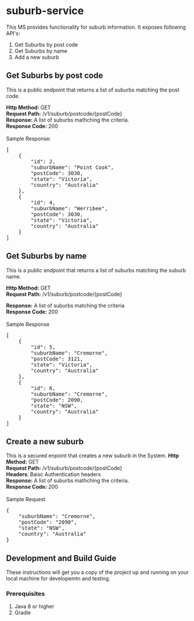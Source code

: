 # suburb-service

This MS provides functionality for suburb information. It exposes following API's:
1. Get Suburbs by post code
2. Get Suburbs by name
3. Add a new suburb

## Get Suburbs by post code
This is a public endpoint that returns a list of suburbs matching the post code.

<b>Http Method:</b> GET <br>
<b>Request Path:</b> /v1/suburb/postcode/{postCode} <br>
<b>Response:</b> A list of suburbs mathching the criteria.<br>
<b>Response Code:</b> 200 <br><br>
Sample Response:
<pre class-"prettyprint">
[
    {
        "id": 2,
        "suburbName": "Point Cook",
        "postCode": 3030,
        "state": "Victoria",
        "country": "Australia"
    },
    {
        "id": 4,
        "suburbName": "Werribee",
        "postCode": 3030,
        "state": "Victoria",
        "country": "Australia"
    }
]
</pre>

## Get Suburbs by name
This is a public endpoint that returns a list of suburbs matching the suburb name.

<b>Http Method:</b> GET <br>
<b>Request Path:</b> /v1/suburb/postcode/{postCode} <br>

<b>Response:</b> A list of suburbs matching the criteria<br>
<b>Response Code:</b> 200 <br><br>
Sample Response
<pre class-"prettyprint">
[
    {
        "id": 5,
        "suburbName": "Cremorne",
        "postCode": 3121,
        "state": "Victoria",
        "country": "Australia"
    },
    {
        "id": 6,
        "suburbName": "Cremorne",
        "postCode": 2090,
        "state": "NSW",
        "country": "Australia"
    }
]
</pre>

## Create a new suburb
This is a secured enpoint that creates a new suburb in the System.
<b>Http Method:</b> GET <br>
<b>Request Path:</b> /v1/suburb/postcode/{postCode} <br>
<b>Headers</b>: Baisc Authentication headers <br>
<b>Response:</b> A list of suburbs mathching the criteria.<br>
<b>Response Code:</b> 200 <br> <br>
Sample Request
<pre class-"prettyprint">
{
	"suburbName": "Cremorne",
	"postCode": "2090",
	"state": "NSW",
	"country": "Australia" 
}
</pre>


## Development and Build Guide
These instructions will get you a copy of the project up and running on your local machine for developemtn and testing.


### Prerequisites
1. Java 8 or higher
2. Gradle